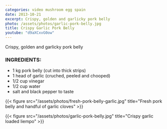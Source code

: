 ```yaml
---
categories: video mushroom egg spain
date: 2013-10-21
excerpt: Crispy, golden and garlicky pork belly
photo: /assets/photos/garlic-pork-belly.jpg
title: Crispy Garlic Pork Belly
youtube: "d9aXCxvG0ow"
---
```


Crispy, golden and garlicky pork belly

### INGREDIENTS:
* 1 kg pork belly (cut into thick strips)
* 1 head of garlic (cruched, peeled and chooped)
* 1/2 cup vinegar
* 1/2 cup water
* salt and black pepper to taste

{{< figure src="/assets/photos/fresh-pork-belly-garlic.jpg" title="Fresh pork belly and handful of garlic cloves" >}}

{{< figure src="/assets/photos/garlic-pork-belly.jpg" title="Crispy garlic loaded liempo" >}}